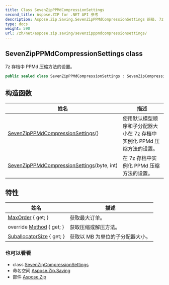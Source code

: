```yaml
---
title: Class SevenZipPPMdCompressionSettings
second_title: Aspose.ZIP for .NET API 参考
description: Aspose.Zip.Saving.SevenZipPPMdCompressionSettings 班级. 7z 存档中 PPMd 压缩方法的设置
type: docs
weight: 590
url: /zh/net/aspose.zip.saving/sevenzipppmdcompressionsettings/
---
```

## SevenZipPPMdCompressionSettings class

7z 存档中 PPMd 压缩方法的设置。

```csharp
public sealed class SevenZipPPMdCompressionSettings : SevenZipCompressionSettings
```

## 构造函数

| 姓名 | 描述 |
| --- | --- |
| [SevenZipPPMdCompressionSettings](sevenzipppmdcompressionsettings/#constructor)() | 使用默认模型顺序和子分配器大小在 7z 存档中实例化 PPMd 压缩方法的设置。 |
| [SevenZipPPMdCompressionSettings](sevenzipppmdcompressionsettings/#constructor_1)(byte, int) | 在 7z 存档中实例化 PPMd 压缩方法的设置。 |

## 特性

| 姓名 | 描述 |
| --- | --- |
| [MaxOrder](../../aspose.zip.saving/sevenzipppmdcompressionsettings/maxorder/) { get; } | 获取最大订单。 |
| override [Method](../../aspose.zip.saving/sevenzipppmdcompressionsettings/method/) { get; } | 获取压缩或解压方法。 |
| [SuballocatorSize](../../aspose.zip.saving/sevenzipppmdcompressionsettings/suballocatorsize/) { get; } | 获取以 MB 为单位的子分配器大小。 |

### 也可以看看

* class [SevenZipCompressionSettings](../sevenzipcompressionsettings/)
* 命名空间 [Aspose.Zip.Saving](../../aspose.zip.saving/)
* 部件 [Aspose.Zip](../../)


